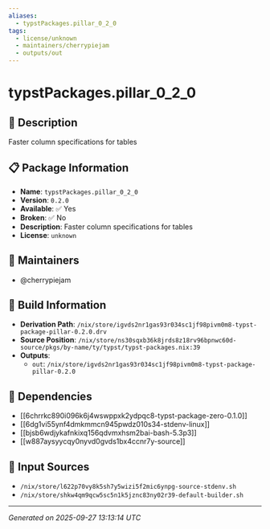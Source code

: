```yaml
---
aliases:
  - typstPackages.pillar_0_2_0
tags:
  - license/unknown
  - maintainers/cherrypiejam
  - outputs/out
---
```


# typstPackages.pillar_0_2_0

## 📝 Description

Faster column specifications for tables

## 📋 Package Information

- **Name**: `typstPackages.pillar_0_2_0`
- **Version**: `0.2.0`
- **Available**: ✅ Yes
- **Broken**: ✅ No
- **Description**: Faster column specifications for tables
- **License**: `unknown`
## 👥 Maintainers

- @cherrypiejam


## 🔧 Build Information

- **Derivation Path**: `/nix/store/igvds2nr1gas93r034sc1jf98pivm0m8-typst-package-pillar-0.2.0.drv`
- **Source Position**: `/nix/store/ns30sqxb36k8jrds8z18rv96bpnwc60d-source/pkgs/by-name/ty/typst/typst-packages.nix:39`
- **Outputs**:
  - `out`:  `/nix/store/igvds2nr1gas93r034sc1jf98pivm0m8-typst-package-pillar-0.2.0`

## 🔗 Dependencies

- [[6chrrkc890i096k6j4wswppxk2ydpqc8-typst-package-zero-0.1.0]]
- [[6dg1vi55ynf4dmkmmcn945pwdz010s34-stdenv-linux]]
- [[bjsb6wdjykafnkixq156qdvmxhsm2bai-bash-5.3p3]]
- [[w887aysyycqy0nyvd0gvds1bx4ccnr7y-source]]

## 📁 Input Sources

- `/nix/store/l622p70vy8k5sh7y5wizi5f2mic6ynpg-source-stdenv.sh`
- `/nix/store/shkw4qm9qcw5sc5n1k5jznc83ny02r39-default-builder.sh`

---
*Generated on 2025-09-27 13:13:14 UTC*
